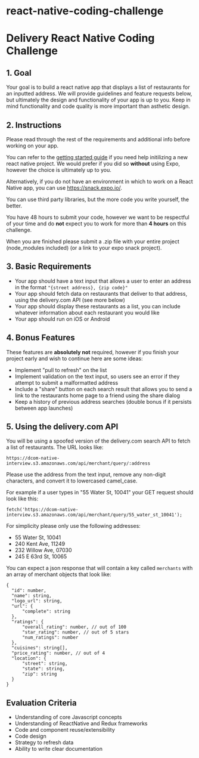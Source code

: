 # react-native-coding-challenge
# Delivery React Native Coding Challenge

## 1. Goal

Your goal is to build a react native app that displays a list of restaurants for an inputted address. We will provide guidelines and feature requests below, but ultimately the design and functionality of your app is up to you. Keep in mind functionality and code quality is more important than asthetic design.

## 2. Instructions

Please read through the rest of the requirements and additional info before working on your app.

You can refer to the [getting started guide](https://facebook.github.io/react-native/docs/getting-started) if you need help initilizing a new react native project. We would prefer if you did so **without** using Expo, however the choice is ultimately up to you.

Alternatively, if you do not have an environment in which to work on a React Native app, you can use https://snack.expo.io/.

You can use third party libraries, but the more code you write yourself, the better.

You have 48 hours to submit your code, however we want to be respectful of your time and do **not** expect you to work for more than **4 hours** on this challenge.

When you are finished please submit a .zip file with your entire project (node_modules included) (or a link to your expo snack project).

## 3. Basic Requirements

- Your app should have a text input that allows a user to enter an address in the format `"{street address}, {zip code}"`
- Your app should fetch data on restaurants that deliver to that address, using the delivery.com API (see more below)
- Your app should display these restaurants as a list, you can include whatever information about each restaurant you would like
- Your app should run on iOS or Android

## 4. Bonus Features

These features are **absolutely not** required, however if you finish your project early and wish to continue here are some ideas:

- Implement "pull to refresh" on the list
- Implement validation on the text input, so users see an error if they attempt to submit a malformatted address
- Include a "share" button on each search result that allows you to send a link to the restaurants home page to a friend using the share dialog
- Keep a history of previous address searches (double bonus if it persists between app launches)

## 5. Using the delivery.com API

You will be using a spoofed version of the delivery.com search API to fetch a list of restaurants. The URL looks like:

```
https://dcom-native-interview.s3.amazonaws.com/api/merchant/query/:address
```

Please use the address from the text input, remove any non-digit characters, and convert it to lowercased camel_case.

For example if a user types in "55 Water St, 10041" your GET request should look like this:

```
fetch('https://dcom-native-interview.s3.amazonaws.com/api/merchant/query/55_water_st_10041');
```

For simplicity please only use the following addresses:

- 55 Water St, 10041
- 240 Kent Ave, 11249
- 232 Willow Ave, 07030
- 245 E 63rd St, 10065

You can expect a json response that will contain a key called `merchants` with an array of merchant objects that look like:

```
{
  "id": number,
  "name": string,
  "logo_url": string,
  "url": {
      "complete": string
  },
  "ratings": {
      "overall_rating": number, // out of 100
      "star_rating": number, // out of 5 stars
      "num_ratings": number
  },
  "cuisines": string[],
  "price_rating": number, // out of 4
  "location": {
      "street": string,
      "state": string,
      "zip": string
  }
}
```

## Evaluation Criteria

- Understanding of core Javascript concepts
- Understanding of ReactNative and Redux frameworks
- Code and component reuse/extensibility
- Code design
- Strategy to refresh data
- Ability to write clear documentation
